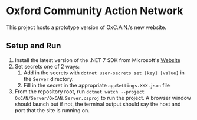 # Oxford Community Action Network
This project hosts a prototype version of OxC.A.N.'s new website.
## Setup and Run
1. Install the latest version of the .NET 7 SDK from Microsoft's [Website](https://dotnet.microsoft.com/en-us/download/dotnet/7.0)
1. Set secrets one of 2 ways:
    1. Add in the secrets with `dotnet user-secrets set [key] [value]` in the `Server` directory. 
    1. Fill in the secret in the appropriate `appSettings.XXX.json` file
1. From the repository root, run `dotnet watch --project OxCAN/Server/OxCAN.Server.csproj` to run the project. A browser window should launch but if not, the terminal output should say the host and port that the site is running on.